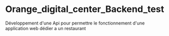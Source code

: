 # Orange_digital_center_Backend_test
Développement d'une Api pour permettre le fonctionnement d'une application web dédier a un restaurant
